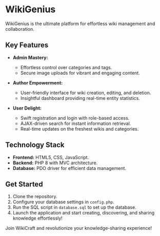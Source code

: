 # WikiGenius

WikiGenius is the ultimate platform for effortless wiki management and collaboration.

## Key Features

- **Admin Mastery:**
  - Effortless control over categories and tags.
  - Secure image uploads for vibrant and engaging content.

- **Author Empowerment:**
  - User-friendly interface for wiki creation, editing, and deletion.
  - Insightful dashboard providing real-time entity statistics.

- **User Delight:**
  - Swift registration and login with role-based access.
  - AJAX-driven search for instant information retrieval.
  - Real-time updates on the freshest wikis and categories.

## Technology Stack

- **Frontend:** HTML5, CSS, JavaScript.
- **Backend:** PHP 8 with MVC architecture.
- **Database:** PDO driver for efficient data management.

## Get Started

1. Clone the repository.
2. Configure your database settings in `config.php`.
3. Run the SQL script in `database.sql` to set up the database.
4. Launch the application and start creating, discovering, and sharing knowledge effortlessly!

Join WikiCraft and revolutionize your knowledge-sharing experience!
